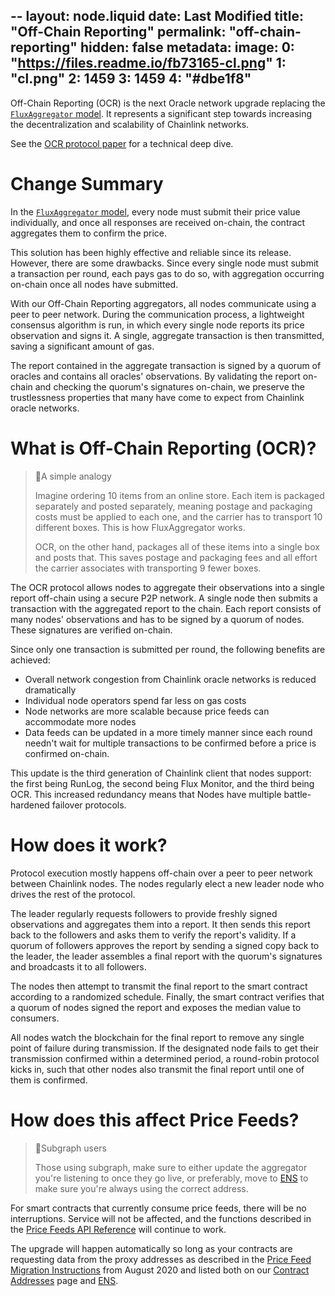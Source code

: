 --
layout: node.liquid
date: Last Modified
title: "Off-Chain Reporting"
permalink: "off-chain-reporting"
hidden: false
metadata: 
  image: 
    0: "https://files.readme.io/fb73165-cl.png"
    1: "cl.png"
    2: 1459
    3: 1459
    4: "#dbe1f8"
---
Off-Chain Reporting (OCR) is the next Oracle network upgrade replacing the [`FluxAggregator` model](../architecture-decentralized-model). It represents a significant step towards increasing the decentralization and scalability of Chainlink networks.

See the <a href="https://uploads-ssl.webflow.com/5f6b7190899f41fb70882d08/603651a1101106649eef6a53_chainlink-ocr-protocol-paper-02-24-20.pdf" target="_blank">OCR protocol paper</a> for a technical deep dive.

# Change Summary

In the [`FluxAggregator` model](../architecture-decentralized-model), every node must submit their price value individually, and once all responses are received on-chain, the contract aggregates them to confirm the price.

This solution has been highly effective and reliable since its release. However, there are some drawbacks. Since every single node must submit a transaction per round, each pays gas to do so, with aggregation occurring on-chain once all nodes have submitted. 

With our Off-Chain Reporting aggregators, all nodes communicate using a peer to peer network. During the communication process, a lightweight consensus algorithm is run, in which every single node reports its price observation and signs it. A single, aggregate transaction is then transmitted, saving a significant amount of gas. 

The report contained in the aggregate transaction is signed by a quorum of oracles and contains all oracles' observations. By validating the report on-chain and checking the quorum's signatures on-chain, we preserve the trustlessness properties that many have come to expect from Chainlink oracle networks.

# What is Off-Chain Reporting (OCR)?

> 📘A simple analogy
> 
> Imagine ordering 10 items from an online store. Each item is packaged separately and posted separately, meaning postage and packaging costs must be applied to each one, and the carrier has to transport 10 different boxes. This is how FluxAggregator works.
> 
> OCR, on the other hand, packages all of these items into a single box and posts that. This saves postage and packaging fees and all effort the carrier associates with transporting 9 fewer boxes.

The OCR protocol allows nodes to aggregate their observations into a single report off-chain using a secure P2P network. A single node then submits a transaction with the aggregated report to the chain. Each report consists of many nodes' observations and has to be signed by a quorum of nodes. These signatures are verified on-chain.

Since only one transaction is submitted per round, the following benefits are achieved:

- Overall network congestion from Chainlink oracle networks is reduced dramatically
- Individual node operators spend far less on gas costs
- Node networks are more scalable because price feeds can accommodate more nodes
- Data feeds can be updated in a more timely manner since each round needn't wait for multiple transactions to be confirmed before a price is confirmed on-chain.

This update is the third generation of Chainlink client that nodes support: the first being RunLog, the second being Flux Monitor, and the third being OCR. This increased redundancy means that Nodes have multiple battle-hardened failover protocols.

# How does it work?

Protocol execution mostly happens off-chain over a peer to peer network between Chainlink nodes. The nodes regularly elect a new leader node who drives the rest of the protocol. 

The leader regularly requests followers to provide freshly signed observations and aggregates them into a report. It then sends this report back to the followers and asks them to verify the report's validity. If a quorum of followers approves the report by sending a signed copy back to the leader, the leader assembles a final report with the quorum's signatures and broadcasts it to all followers. 

The nodes then attempt to transmit the final report to the smart contract according to a randomized schedule. Finally, the smart contract verifies that a quorum of nodes signed the report and exposes the median value to consumers.

All nodes watch the blockchain for the final report to remove any single point of failure during transmission. If the designated node fails to get their transmission confirmed within a determined period, a round-robin protocol kicks in, such that other nodes also transmit the final report until one of them is confirmed. 

# How does this affect Price Feeds?

> 🚧Subgraph users
>
> Those using subgraph, make sure to either update the aggregator you're listening to once they go live, or preferably, move to [ENS](../ens) to make sure you're always using the correct address.

For smart contracts that currently consume price feeds, there will be no interruptions. Service will not be affected, and the functions described in the  [Price Feeds API Reference](../price-feeds-api-reference) will continue to work.

The upgrade will happen automatically so long as your contracts are requesting data from the proxy addresses as described in the [Price Feed Migration Instructions](../migrating-to-flux-aggregator) from August 2020 and listed both on our [Contract Addresses](../reference-contracts) page and [ENS](../ens).